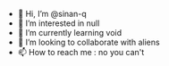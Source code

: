 - 👋 Hi, I’m @sinan-q
- 👀 I’m interested in null
- 🌱 I’m currently learning void
- 💞️ I’m looking to collaborate with aliens
- 📫 How to reach me : no you can't

<!---
sinan-q/sinan-q is a ✨ special ✨ repository because its `README.md` (this file) appears on your GitHub profile.
You can click the Preview link to take a look at your changes.
--->
